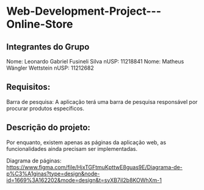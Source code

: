 # Web-Development-Project---Online-Store

## Integrantes do Grupo
Nome: Leonardo Gabriel Fusineli Silva           nUSP: 11218841
Nome: Matheus Wängler Wettstein                 nUSP: 11212682

## Requisitos:

Barra de pesquisa: A aplicação terá uma barra de pesquisa responsável por procurar produtos específicos.

## Descrição do projeto:

Por enquanto, existem apenas as páginas da aplicação web, as funcionalidades ainda precisam ser implementadas.

Diagrama de páginas: https://www.figma.com/file/HjxTGFtmuKpttwE8guas9E/Diagrama-de-p%C3%A1ginas?type=design&node-id=1669%3A162202&mode=design&t=syXB7iI2b8KOWhXm-1
